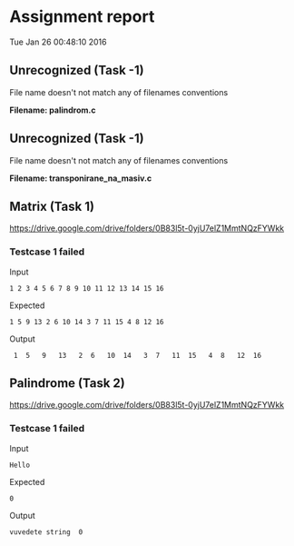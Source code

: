 # Assignment report
Tue Jan 26 00:48:10 2016
## Unrecognized (Task -1)
File name doesn't not match any of filenames conventions

**Filename: palindrom.c**
## Unrecognized (Task -1)
File name doesn't not match any of filenames conventions

**Filename: transponirane_na_masiv.c**
## Matrix (Task 1)
https://drive.google.com/drive/folders/0B83l5t-0yjU7elZ1MmtNQzFYWkk

### Testcase 1 failed
Input
```
1 2 3 4 5 6 7 8 9 10 11 12 13 14 15 16
```


Expected
```
1 5 9 13 2 6 10 14 3 7 11 15 4 8 12 16
```


Output
```
 1 	5 	9 	13 	 2 	6 	10 	14 	 3 	7 	11 	15 	 4 	8 	12 	16 	 
```

## Palindrome (Task 2)
https://drive.google.com/drive/folders/0B83l5t-0yjU7elZ1MmtNQzFYWkk

### Testcase 1 failed
Input
```
Hello
```


Expected
```
0
```


Output
```
vuvedete string  0  
```

